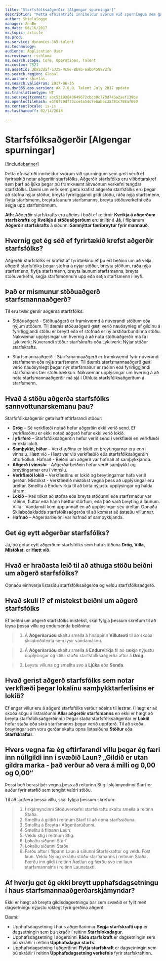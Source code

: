 ```yaml
---
title: "Starfsfólksaðgerðir [Algengar spurningar]"
description: "Þetta efnisatriði inniheldur svörum við spurningum sem gæti verið ef fyrirtækið notar aðgerðir starfsfólks. Aðgerðir starfsfólks eru viðbótarskref sem þarf að ljúka þegar þú framkvæmt ákveðnum verkefni tengdar starfsfólks."
author: ShielaSogge
manager: AnnBe
ms.date: 06/16/2017
ms.topic: article
ms.prod: 
ms.service: dynamics-365-talent
ms.technology: 
audience: Application User
ms.reviewer: rschloma
ms.search.scope: Core, Operations, Talent
ms.custom: 7521
ms.assetid: 3b953d5f-6325-4c9e-8b9b-6ab0458a73f8
ms.search.region: Global
ms.author: shielas
ms.search.validFrom: 2017-06-16
ms.dyn365.ops.version: AX 7.0.0, Talent July 2017 update
ms.translationtype: HT
ms.sourcegitcommit: abc52192848649672cbcb8c770d74ba2aef139be
ms.openlocfilehash: e3f0f79df73cce4a54c7e6abbc38381c708af690
ms.contentlocale: is-is
ms.lasthandoff: 02/14/2018

---
```


# <a name="personnel-actions-faq"></a>Starfsfólksaðgerðir [Algengar spurningar]

[!include[banner](includes/banner.md)]

Þetta efnisatriði inniheldur svörum við spurningum sem gæti verið ef fyrirtækið notar aðgerðir starfsfólks. Aðgerðir starfsfólks eru viðbótarskref sem þarf að ljúka þegar þú framkvæmt ákveðnum verkefni tengdar starfsfólks. Dæmi um verk sem gætu krafist aðgerða starfsfólks eru þegar að stofna nýjar stöður, breyta fyrirliggjandi gildi stöðu, ráða nýja starfsmenn, flytja starfsmenn, breyta launum starfsmanns, breyta stöðuverkefni eða segja upp starfsmönnum.

**Ath:** Aðgerðir starfskrafts eru aðeins í boði ef reitirnir **Kveikja á aðgerðum starfskrafts** og **Kveikja á stöðuaðgerðum** eru stilltir á **Já**, í fliplanum **Aðgerðir starfskrafts** á síðunni **Samnýttar færibreytur fyrir mannauð**. 

## <a name="how-can-i-tell-if-my-organization-requires-personnel-actions"></a>Hvernig get ég séð ef fyrirtækið krefst aðgerðir starfsfólks?
Aðgerðir starfsfólks er krafist af fyrirtækinu ef þú ert beðinn um að velja aðgerð starfsfólks þegar stofna á nýjar stöður, breyta stöðum, ráða nýja starfsmenn, flytja starfsmenn, breyta launum starfsmanns, breyta stöðuverkefni, segja starfsmönnum upp eða setja starfsmenn í leyfi. 

## <a name="what-is-the-difference-between-a-position-action-and-a-worker-action"></a>Það er mismunur stöðuaðgerð starfsmannaaðgerð?
Til eru tvær gerðir aðgerða starfsfólks:

- Stöðuaðgerð - Stöðuaðgerð er framkvæmd á núverandi stöðum eða nýjum stöðum. Til dæmis stöðuaðgerð gæti verið nauðsynleg ef gildinu á fyrirliggjandi stöðu er breytt eða ef stofnað er ný árstíðarbundinna stöðu. Nákvæmar upplýsingar um hvernig á að nota stöðuaðgerðir má fá í Lykilverk: Núverandi stöður starfskrafts eða Lykilverk: Nýjar stöður starfskrafts.

- Starfsmannaaðgerð - Starfsmannaaðgerð er framkvæmd fyrir núverandi starfsmenn eða nýja starfsmenn. Til dæmis starfsmannaaðgerð gæti verið nauðsynlegt þegar nýr starfsmaður er ráðinn eða fyrirliggjandi starfsmanns fær stöðuhækkun. Nákvæmar upplýsingar um hvernig á að nota starfsmannaaðgerðir má sjá í Úthluta starfsfólksaðgerðum á starfsmenn.

## <a name="what-do-the-statuses-of-the-personnel-actions-mean"></a>Hvað á stöðu aðgerða starfsfólks sannvottunarskemanu þau?
Starfsfólksaðgerðir geta haft eftirfarandi stöður:

- **Drög** – Sé verkflæði notað hefur aðgerðin ekki verið send. Ef verkflæðinu er ekki notað aðgerð hefur ekki verið lokið.
- **Í yfirferð** – Starfsfólksaðgerðin hefur verið send í verkflæði en verkflæði er ekki lokið.
- **Samþykkt, bíður** – Verkflæðinu er lokið en breytingarnar eru enn í vinnslu. Hætt við - Hætt var við verkflæðið eða starfsfólksaðgerðin afturkölluð. Hafnað - Beiðni um aðgerð var hafnað af samþykkjanda.
- **Aðgerð í vinnslu** – Aðgerðarbeiðnin hefur verið samþykkt og breytingarnar eru í vinnslu.
- **Verkflæði lokið**  – Verkflæðinu er lokið og breytingarnar hafa verið gerðar. Mistókst - Verkflæðið mistókst vegna þess að upplýsingar eru úreltar. Smelltu á Endurvirkja til að birta nýjustu upplýsingar og halda áfram.
- **Lokið** – Það tókst að stofna eða breyta stöðunni eða starfsmaður var ráðinn, fluttur eða hann hættur störfum, eða það varð breyting á launum. Villa - Vandamál kom upp annað en að upplýsingar séu úreltar. Opnaðu Skilaboðakladda starfsfólksaðgerða til að komast að ástæðu villunnar.
- **Hafnað** – Aðgerðarbeiðni var hafnað af samþykkjanda.

## <a name="can-i-delete-a-personnel-action"></a>Get ég eytt aðgerðar starfsfólks?
Já, þú getur eytt aðgerðum starfsfólks sem hafa stöðuna **Drög**, **Villa**, **Mistókst**, or **Hætt við**.

## <a name="what-is-the-fastest-way-to-check-the-status-of-a-personnel-action-request"></a>Hvað er hraðasta leið til að athuga stöðu beiðni um aðgerð starfsfólks?
Opnaðu einhverja listasíðu starfsfólksaðgerða og veldu starfsfólksaðgerð.

## <a name="what-should-i-do-if-a-personnel-action-request-fails"></a>Hvað skuli I? ef mistekst beiðni um aðgerð starfsfólks
Ef beiðni um aðgerð starfsfólks mistekst, skal fylgja þessum skrefum til að leysa þessa villu og endursenda beiðnina:

> 1. Á **Aðgerðarúðu** skaltu smella á hnappinn **Villutexti** til að skoða skilaboðatexta sem lýsir vandamálinu.

> 2. Á **Aðgerðarúðu** skaltu smella á **Endurvirkja** til að sækja nýjustu upplýsingar og stilla stöðu starfsfólksaðgerða aftur á **Drög**.

> 3. Leystu villuna og smelltu svo á **Ljúka** eða **Senda**.

## <a name="what-happens-to-a-personnel-action-that-uses-workflow-when-the-final-approval-is-completed"></a>Hvað gerist aðgerð starfsfólks sem notar verkflæði þegar lokalínu samþykktarferlisins er lokið?
Ef engar villur eru á aðgerð starfsfólks verður aðeins til lestrar. (Hægt er að skoða sögu á listasíðunni **Allar aðgerðir starfsmanns** en ekki er hægt að breyta starfsfólksaðgerðinni.) Þegar staða starfsfólksaðgerðar er **Lokið** hefur staða eða skrá starfsmanns þegar verið uppfærð. Til að skoða breytingar sem voru gerðar skaltu opna listasíðuna **Stöður** eða **Starfskraftar**.

## <a name="why-do-i-receive-the-following-error-when-i-enter-a-non-zero-value-in-the-pay-rate-field-the-value-is-out-of-its-valid-range--it-much-be-between-000-and-000"></a>Hvers vegna fæ ég eftirfarandi villu þegar ég færi inn núllgildi inn í svæðið Laun? „Gildið er utan gildra marka - það verður að vera á milli og 0,00 og 0,00“
Þessi boð berast þér vegna þess að reiturinn Stig í skjámyndinni Starf er auður fyrir starfið sem tengist valdri stöðu.

Til að lagfæra þessa villu, skal fylgja þessum skrefum:

> 1. Í skjámyndinni Stöðuverkefni starfskrafts skaltu smella á reitinn Staða.  
> 2. Smelltu á gildið í reitnum Starf til að opna starfssíðuna.
> 3. Smelltu á Breyta í Aðgerðarúðunni.
> 4. Smelltu á flipann Laun.
> 5. Veldu stig í reitnum Stig.
> 6. Lokaðu síðunni Starf.
> 7. Lokaðu síðunni Staða.
> 8. Farðu aftur í flipann Laun á síðunni Starfskraftur og veldu Föst laun.  Veldu Ný og skráðu stöðu starfsmanns í reitnum Staða.  Færðu inn gildi í reitinn Áætlun og færðu svo inn laun starfsmannsins í reitinn Launataxti.

## <a name="why-cant-i-change-the-effective-date-in-the-header-of-the-worker-action-form"></a>Af hverju get ég ekki breytt upphafsdagsetningu í haus starfsmannaaðgerðarskjámyndar?
Ekki er hægt að breyta gildisdagsetningu þar sem svæðið er fyllt með dagsetningu nýjustu röklegt fyrir gerðina aðgerð.

Dæmi:

- Upphafsdagsetning í haus aðgerðarinnar **Segja starfskrafti upp** er dagsetningin sem þú skráðir í reitinn **Starfslokadagur**.
- Upphafsdagsetning í aðgerðinni **Ráða starfskraft** er dagsetningin sem þú skráðir í reitinn **Upphafsdagur starfs**.
- Upphafsdagsetning í aðgerðinni **Flytja starfskraft** er dagsetningin sem þú skráðir í reitinn **Upphafsdagsetning verkefnis** fyrir starfskraftinn.


